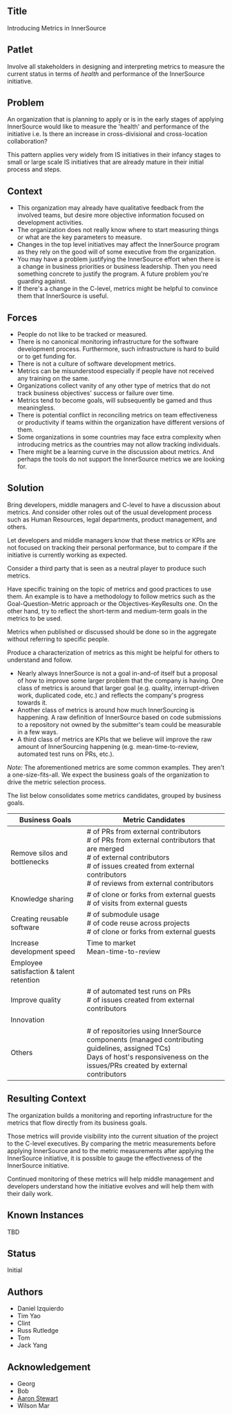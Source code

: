 ## Title

Introducing Metrics in InnerSource

## Patlet

Involve all stakeholders in designing and interpreting metrics to measure the current status in terms of _health_ and performance of the InnerSource initiative.

## Problem

An organization that is planning to apply or is in the early stages of applying InnerSource would like to measure the 'health' and performance of the initiative i.e. Is there an increase in cross-divisional and cross-location collaboration?

This pattern applies very widely from IS initiatives in their infancy stages to small or large scale IS initiatives that are already mature in their initial process and steps.

## Context

* This organization may already have qualitative feedback from the involved teams, but desire more objective information focused on development activities.
* The organization does not really know where to start measuring things or what are the key parameters to measure.
* Changes in the top level initiatives may affect the InnerSource program as they rely on the good will of some executive from the organization.
* You may have a problem justifying the InnerSource effort when there is a change in business priorities or business leadership. Then you need something concrete to justify the program. A future problem you're guarding against.
* If there's a change in the C-level, metrics might be helpful to convince them that InnerSource is useful.

## Forces

* People do not like to be tracked or measured.
* There is no canonical monitoring infrastructure for the software development process. Furthermore, such infrastructure is hard to build or to get funding for.
* There is not a culture of software development metrics.
* Metrics can be misunderstood especially if people have not received any training on the same.
* Organizations collect vanity of any other type of metrics that do not track business objectives' success or failure over time.
* Metrics tend to become goals, will subsequently be gamed and thus meaningless.
* There is potential conflict in reconciling metrics on team effectiveness or productivity if teams within the organization have different versions of them.
* Some organizations in some countries may face extra complexity when introducing metrics as the countries may not allow tracking individuals.
* There might be a learning curve in the discussion about metrics. And perhaps the tools do not support the InnerSource metrics we are looking for.

## Solution

Bring developers, middle managers and C-level to have a discussion about metrics. And consider other roles out of the usual development process such as Human Resources, legal departments, product management, and others.

Let developers and middle managers know that these metrics or KPIs are not focused on tracking their personal performance, but to compare if the initiative is currently working as expected.

Consider a third party that is seen as a neutral player to produce such metrics.

Have specific training on the topic of metrics and good practices to use them. An example is to have a methodology to follow metrics such as the Goal-Question-Metric approach or the Objectives-KeyResults one. On the other hand, try to reflect the short-term and medium-term goals in the metrics to be used.

Metrics when published or discussed should be done so in the aggregate without referring to specific people.

Produce a characterization of metrics as this might be helpful for others to understand and follow.

* Nearly always InnerSource is not a goal in-and-of itself but a proposal of how to improve some larger problem that the company is having. One class of metrics is around that larger goal (e.g. quality, interrupt-driven work, duplicated code, etc.) and reflects the company's progress towards it.
* Another class of metrics is around how much InnerSourcing is happening. A raw definition of InnerSource based on code submissions to a repository not owned by the submitter's team could be measurable in a few ways.
* A third class of metrics are KPIs that we believe will improve the raw amount of InnerSourcing happening (e.g. mean-time-to-review, automated test runs on PRs, etc.).

_Note:_ The aforementioned metrics are some common examples. They aren't a one-size-fits-all. We expect the business goals of the organization to drive the metric selection process.

The list below consolidates some metrics candidates, grouped by business goals.

| Business Goals | Metric Candidates |
|---|---|
| Remove silos and bottlenecks | # of PRs from external contributors<br># of PRs from external contributors that are merged<br># of external contributors<br># of issues created from external contributors<br># of reviews from external contributors |
| Knowledge sharing | # of clone or forks from external guests<br># of visits from external guests |
| Creating reusable software | # of submodule usage<br># of code reuse across projects<br># of clone or forks from external guests |
| Increase development speed | Time to market<br>Mean-time-to-review |
| Employee satisfaction & talent retention |  |
| Improve quality | # of automated test runs on PRs<br># of issues created from external contributors |
| Innovation |  |
| Others | # of repositories using InnerSource components (managed contributing guidelines, assigned TCs)<br>Days of host's responsiveness on the issues/PRs created by external contributors |

## Resulting Context

The organization builds a monitoring and reporting infrastructure for the metrics that flow directly from its business goals.

Those metrics will provide visibility into the current situation of the project to the C-level executives. By comparing the metric measurements before applying InnerSource and to the metric measurements after applying the InnerSource initiative, it is possible to gauge the effectiveness of the InnerSource initiative.

Continued monitoring of these metrics will help middle management and developers understand how the initiative evolves and will help them with their daily work.

## Known Instances

TBD

## Status

Initial

## Authors

- Daniel Izquierdo
- Tim Yao
- Clint
- Russ Rutledge
- Tom
- Jack Yang

## Acknowledgement

- Georg
- Bob
- [Aaron Stewart](https://github.com/a-a-ron/innersource-template-pluralsight/tree/master/metrics)
- Wilson Mar
